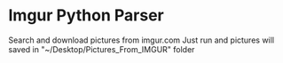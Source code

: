 # Imgur Python Parser
Search and download pictures from imgur.com
Just run and pictures will saved in "~/Desktop/Pictures_From_IMGUR" folder
